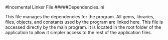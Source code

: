 #Incemental Linker File
#####Dependencies.ini

This file manages the dependencies for the program.
All gems, libraries, files, objects, and constants used by the program are linked here.
This file is accessed directly by the main program.
It is located in the root folder of the application to allow it simpler access to the rest of the application files.